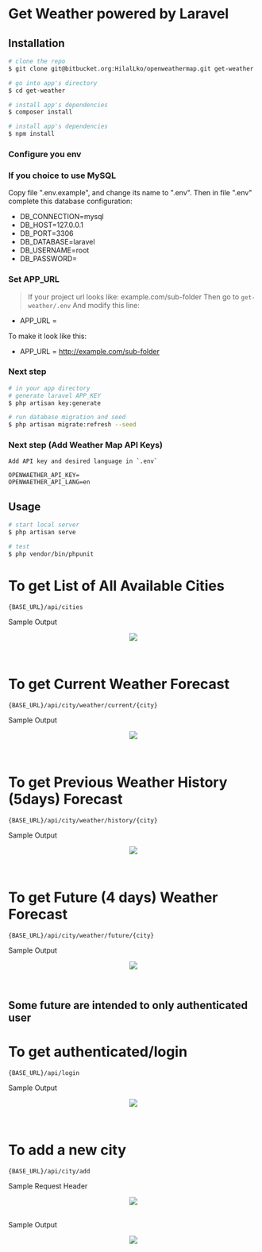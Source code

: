 # Get Weather powered by Laravel

## Installation

``` bash
# clone the repo
$ git clone git@bitbucket.org:HilalLko/openweathermap.git get-weather

# go into app's directory
$ cd get-weather

# install app's dependencies
$ composer install

# install app's dependencies
$ npm install

```
### Configure you env

### If you choice to use MySQL

Copy file ".env.example", and change its name to ".env".
Then in file ".env" complete this database configuration:
* DB_CONNECTION=mysql
* DB_HOST=127.0.0.1
* DB_PORT=3306
* DB_DATABASE=laravel
* DB_USERNAME=root
* DB_PASSWORD=

### Set APP_URL

> If your project url looks like: example.com/sub-folder 
Then go to `get-weather/.env`
And modify this line:

* APP_URL = 

To make it look like this:

* APP_URL = http://example.com/sub-folder


### Next step

``` bash
# in your app directory
# generate laravel APP_KEY
$ php artisan key:generate

# run database migration and seed
$ php artisan migrate:refresh --seed
```

### Next step (Add Weather Map API Keys)

```
Add API key and desired language in `.env`

OPENWAETHER_API_KEY=
OPENWAETHER_API_LANG=en
```

## Usage

``` bash
# start local server
$ php artisan serve

# test
$ php vendor/bin/phpunit
```

# To get List of All Available Cities 
```
{BASE_URL}/api/cities
```
Sample Output
<p align="center"><img src="public/all_available_cities.png"></p></br>

# To get Current Weather Forecast 
```
{BASE_URL}/api/city/weather/current/{city}
```
Sample Output
<p align="center"><img src="public/current_weather.png"></p></br>

# To get Previous Weather History (5days) Forecast 
```
{BASE_URL}/api/city/weather/history/{city}
```
Sample Output
<p align="center"><img src="public/history_weather.png"></p></br>

# To get Future (4 days) Weather Forecast 
```
{BASE_URL}/api/city/weather/future/{city}
```
Sample Output
<p align="center"><img src="public/future_weather.png"></p></br>

## Some future are intended to only authenticated user

# To get authenticated/login
```
{BASE_URL}/api/login
```
Sample Output
<p align="center"><img src="public/weather_login.png"></p></br>

# To add a new city
```
{BASE_URL}/api/city/add
```
Sample Request Header
<p align="center"><img src="public/request_header_auth.png"></p></br>
Sample Output
<p align="center"><img src="public/add_country.png"></p></br>
